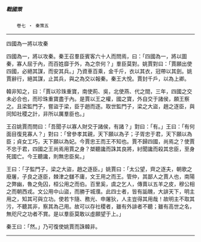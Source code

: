 

##### 戰國策
　　`卷七 ‧ 秦策五`

* * *

四國為一將以攻秦

四國為一，將以攻秦。秦王召羣臣賓客六十人而問焉，曰：「四國為一，將以圖秦，寡人屈于內，而百姓靡于外，為之奈何？」羣臣莫對。姚賈對曰：「賈願出使四國，必絕其謀，而安其兵。」乃資車百乘，金千斤，衣以其衣，冠帶以其劍。姚賈辭行，絕其謀，止其兵，與之為交以報秦。秦王大悅。賈封千戶，以為上卿。

韓非知之，曰：「賈以珍珠重寶，南使荊、吳，北使燕、代之間，三年，四國之交未必合也，而珍珠重寶盡于內。是賈以王之權，國之寶，外自交于諸侯，願王察之。且梁監門子，嘗盜于梁，臣于趙而逐。取世監門子，梁之大盜，趙之逐臣，與同知社稷之計，非所以厲羣臣也。」

王召姚賈而問曰：「吾聞子以寡人財交于諸侯，有諸？」對曰：「有。」王曰：「有何面目復見寡人？」對曰：「曾參孝其親，天下願以為子；子胥忠于君，天下願以為臣；貞女工巧，天下願以為妃。今賈忠王而王不知也。賈不歸四國，尚焉之？使賈不忠于君，四國之王尚焉用賈之身？桀聽讒而誅其良將，紂聞讒而殺其忠臣，至身死國亡。今王聽讒，則無忠臣矣。」

王曰：「子監門子，梁之大盜，趙之逐臣。」姚賈曰：「太公望，齊之逐夫，朝歌之廢屠，子良之逐臣，棘津之讎不庸，文王用之而王。管仲，其鄙人之賈人也，南陽之弊幽，魯之免囚，桓公用之而伯。百里奚，虞之乞人，傳賣以五羊之皮，穆公相之而朝西戎。文公用中山盜，而勝于城濮。此四士者，皆有詬醜，大誹天下，明主用之，知其可與立功。使若卞隨、務光、申屠狄，人主豈得其用哉！故明主不取其污，不聽其非，察其為己用。故可以存社稷者，雖有外誹者不聽；雖有高世之名，無咫尺之功者不賞。是以羣臣莫敢以虛願望于上。」

秦王曰：「然。」乃可復使姚賈而誅韓非。

* * *

